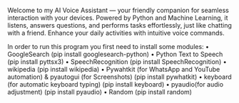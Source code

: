 Welcome to my AI Voice Assistant — your friendly companion for seamless interaction with your devices. Powered by Python and Machine Learning, it listens, answers questions, and performs tasks effortlessly, just like chatting with a friend. Enhance your daily activities with intuitive voice commands.

In order to run this program you first need to install some modules:
    • GoogleSearch
        (pip install googlesearch-python)
    • Python Text to Speech
        (pip install pyttsx3)
    • SpeechRecognition
        (pip install SpeechRecognition)
    • wikipedia
        (pip install wikipedia)
    • Pywahtkit (for WhatsApp and YouTube automation) & pyautogui (for Screenshots)
        (pip install pywhatkit)
    • keyboard (for automatic keyboard typing)
        (pip install keyboard)
    • pyaudio(for audio adjustment)
        (pip install pyaudio)
    • Random
        (pip install random)
